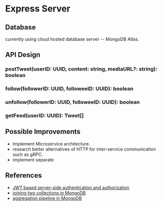 # Express Server

## Database

currently using cloud hosted database server -- MongoDB Atlas.

## API Design

### postTweet(userID: UUID, content: string, mediaURL?: string): boolean

### follow(followerID: UUID, followeeID: UUID): boolean

### unfollow(followerID: UUID, followeeID: UUID): boolean

### getFeed(userID: UUID): Tweet[]

## Possible Improvements

- Implement Microservice architecture.
- research better alternatives of HTTP for inter-service communication such as gRPC.
- implement separate 

## References
- [JWT based server-side authentication and authorization](https://www.digitalocean.com/community/tutorials/nodejs-jwt-expressjs)
- [joining two collections in MongoDB](https://hevodata.com/learn/mongodb-join-two-collections/)
- [aggregation pipeline in MongoDB](https://www.mongodb.com/docs/manual/reference/operator/aggregation/match/)